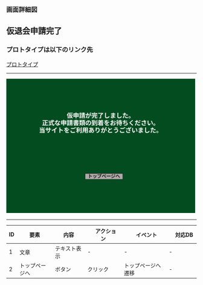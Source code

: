 ### 画面詳細図
## 仮退会申請完了
### プロトタイプは以下のリンク先
[プロトタイプ](https://www.figma.com/file/EC6HJax9FH50cwnpwUmhDG/Untitled?node-id=10%3A16)
*****
<img src="../secfinish.png" width="500">

*****

| ID | 要素 | 内容　|　アクション　|　イベント　|　対応DB　|
|----|------|------|-------------|-----------|---------|
|1   |文章|テキスト表示|-|-|-|
|2   |トップページへ|ボタン|クリック|トップページへ遷移|-|
